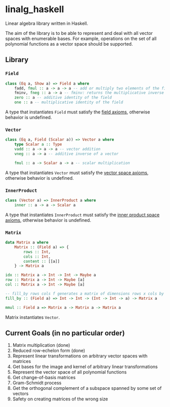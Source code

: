 # linalg_haskell

Linear algebra library written in Haskell.

The aim of the library is to be able to represent and deal with all vector spaces with enumerable bases.
For example, operations on the set of all polynomial functions as a vector space should be supported.

## Library

### `Field` 
```hs
class (Eq a, Show a) => Field a where 
    fadd, fmul :: a -> a -> a -- add or multiply two elements of the field
    fminv, fneg :: a -> a -- fminv: returns the multiplicative inverse of input, fneg: returns the additive inverse
    zero :: a -- additive identity of the field
    one :: a -- multiplicative identity of the field
```

A type that instantiates `Field` must satisfy the [field axioms](https://mathworld.wolfram.com/FieldAxioms.html), otherwise behavior is undefined.

### `Vector`
```hs
class (Eq a, Field (Scalar a)) => Vector a where
    type Scalar a :: Type
    vadd :: a -> a -> a -- vector addition
    vneg :: a -> a -- additive inverse of a vector

    fmul :: a -> Scalar a -> a -- scalar multiplication
```

A type that instantiates `Vector` must satisfy the [vector space axioms](https://math.colorado.edu/~jonathan.wise/teaching/math3135-spring-2017/exp01.pdf), otherwise behavior is undefined.

### `InnerProduct`
```hs
class (Vector a) => InnerProduct a where
    inner :: a -> a -> Scalar a 
```

A type that instantiates `InnerProduct` must satisfy the [inner product space axioms](https://www.math.ucdavis.edu/~anne/WQ2007/mat67-Lj-Inner_Product_Spaces.pdf), otherwise behavior is undefined.

### `Matrix`
```hs
data Matrix a where
    Matrix :: (Field a) => {
        rows :: Int,
        cols :: Int,
        content :: [[a]]
    } -> Matrix a

idx :: Matrix a -> Int -> Int -> Maybe a
row :: Matrix a -> Int -> Maybe [a]
col :: Matrix a -> Int -> Maybe [a]

-- fill_by rows cols f generates a matrix of dimensions rows x cols by calling f with indices i,j for each spot in the matrix, with i <- 1..<rows and j <- 1..<cols
fill_by :: (Field a) => Int -> Int -> (Int -> Int -> a) -> Matrix a

mmul :: Field a => Matrix a -> Matrix a -> Matrix a
```

Matrix instantiates `Vector`.

## Current Goals (in no particular order)

1. Matrix multiplication (done)
2. Reduced row-echelon form (done)
3. Represent linear transformations on arbitrary vector spaces with matrices
4. Get bases for the image and kernel of arbitrary linear transformations
5. Represent the vector space of all polynomial functions
6. Get change-of-basis matrices
7. Gram-Schmidt process
8. Get the orthogonal complement of a subspace spanned by some set of vectors
9. Safety on creating matrices of the wrong size
